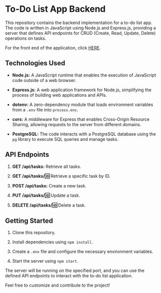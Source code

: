 # To-Do List App Backend

This repository contains the backend implementation for a to-do list app. The code is written in JavaScript using Node.js and Express.js, providing a server that defines API endpoints for CRUD (Create, Read, Update, Delete) operations on tasks.

For the front end of the application, click [HERE](https://github.com/bethjm/taskmanager_frontend).

## Technologies Used

- **Node.js:** A JavaScript runtime that enables the execution of JavaScript code outside of a web browser.

- **Express.js:** A web application framework for Node.js, simplifying the process of building web applications and APIs.

- **dotenv:** A zero-dependency module that loads environment variables from a `.env` file into `process.env`.

- **cors:** A middleware for Express that enables Cross-Origin Resource Sharing, allowing requests to the server from different domains.

- **PostgreSQL:** The code interacts with a PostgreSQL database using the `pg` library to execute SQL queries and manage tasks.

## API Endpoints

1. **GET /api/tasks:** Retrieve all tasks.

2. **GET /api/tasks/:id:** Retrieve a specific task by ID.

3. **POST /api/tasks:** Create a new task.

4. **PUT /api/tasks/:id:** Update a task.

5. **DELETE /api/tasks/:id:** Delete a task.

## Getting Started

1. Clone this repository.

2. Install dependencies using `npm install`.

3. Create a `.env` file and configure the necessary environment variables.

4. Start the server using `npm start`.

The server will be running on the specified port, and you can use the defined API endpoints to interact with the to-do list application.

Feel free to customize and contribute to the project!
